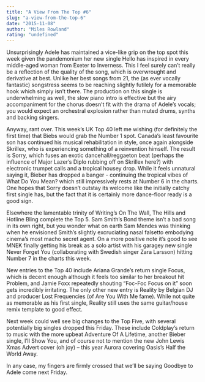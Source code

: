 ```yaml
---
title: "A View From The Top #6"
slug: "a-view-from-the-top-6"
date: "2015-11-08"
author: "Miles Rowland"
rating: "undefined"
---
```


Unsurprisingly Adele has maintained a vice-like grip on the top spot this week given the pandemonium her new single Hello has inspired in every middle-aged woman from Exeter to Inverness. This I feel surely can’t really be a reflection of the quality of the song, which is overwrought and derivative at best. Unlike her best songs from 21, the (as ever vocally fantastic) songstress seems to be reaching slightly futilely for a memorable hook which simply isn’t there. The production on this single is underwhelming as well, the slow piano intro is effective but the airy accompaniment for the chorus doesn’t fit with the drama of Adele’s vocals; you would expect an orchestral explosion rather than muted drums, synths and backing singers.

Anyway, rant over. This week’s UK Top 40 left me wishing (for definitely the first time) that Biebs would grab the Number 1 spot. Canada’s least favourite son has continued his musical rehabilitation in style, once again alongside Skrillex, who is experiencing something of a reinvention himself. The result is Sorry, which fuses an exotic dancehall/reggaeton beat (perhaps the influence of Major Lazer’s Diplo rubbing off on Skrillex here?) with electronic trumpet calls and a tropical housey drop. While it feels unnatural saying it, Bieber has dropped a banger - continuing the tropical vibes of What Do You Mean? which still impressively rests at Number 6 in the charts. One hopes that Sorry doesn’t outstay its welcome like the initially catchy first single has, but the fact that it is certainly more dance-floor ready is a good sign.

Elsewhere the lamentable trinity of Writing’s On The Wall, The Hills and Hotline Bling complete the Top 5. Sam Smith’s Bond theme isn’t a bad song in its own right, but you wonder what on earth Sam Mendes was thinking when he envisioned Smith’s slightly excruciating nasal falsetto embodying cinema’s most macho secret agent. On a more positive note it’s good to see MNEK finally getting his break as a solo artist with his garagey new single Never Forget You (collaborating with Swedish singer Zara Larsson) hitting Number 7 in the charts this week.

New entries to the Top 40 include Ariana Grande’s return single Focus, which is decent enough although it feels too similar to her breakout hit Problem, and Jamie Foxx repeatedly shouting “Foc-Foc Focus on it” soon gets incredibly irritating. The only other new entry is Reality by Belgian DJ and producer Lost Frequencies (of Are You With Me fame). While not quite as memorable as his first single, Reality still uses the same guitar/house remix template to good effect.

Next week could well see big changes to the Top Five, with several potentially big singles dropped this Friday. These include Coldplay’s return to music with the more upbeat Adventure Of A Lifetime, another Bieber single, I’ll Show You, and of course not to mention the new John Lewis Xmas Advert cover (oh joy) – this year Aurora covering Oasis’s Half the World Away.

In any case, my fingers are firmly crossed that we’ll be saying Goodbye to Adele come next Friday.

